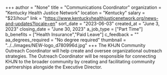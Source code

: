 +++
author = "None"
title = "Communications Coordinator"
organization = "Kentucky Health Justice Network"
location = "Kentucky"
salary = "$23/hour"
link = "https://www.kentuckyhealthjusticenetwork.org/news-and-updates?locale=en"
sort_date = "2023-06-03"
created_at = "June 3, 2023"
closing_date = "June 30, 2023"
a_job_type = ["Part Time"]
b_benefits = ["Health Insurance","Paid Leave"]
c_feedback = ""
aa_degrees_required = "No degree required"
thumbnail = "../../images/NEW-logo_d780996d.jpg"
+++
The KHJN Community Outreach Coordinator will help create and oversee organizational outreach strategies. The Outreach Coordinator will be responsible for connecting KHJN to the broader community by creating and facilitating community partnerships alongside the Executive Director.